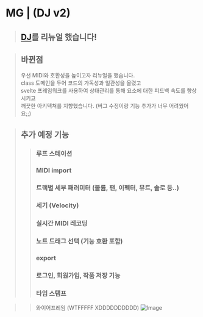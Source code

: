 ﻿# MG | (DJ v2)
> ## [DJ](https://github.com/zios0707/DJ)를 리뉴얼 했습니다!

> ## 바뀐점
> 우선 MIDI와 호환성을 높이고자 리뉴얼을 했습니다. \
> class 도메인을 두어 코드의 가독성과 일관성을 올렸고 \
> svelte 프레임워크를 사용하여 상태관리를 통해 요소에 대한 피드백 속도를 향상시키고 \
> 깨끗한 아키텍쳐를 지향했습니다. (버그 수정이랑 기능 추가가 너무 어려웠어요;;)

> ## 추가 예정 기능
> > ### 루프 스테이션
> > ### MIDI import
> > ### 트랙별 세부 패러미터 (볼륨, 팬, 이펙터, 뮤트, 솔로 등..)
> > ### 세기 (Velocity)
> > ### 실시간 MIDI 레코딩
> > ### 노트 드래그 선택 (기능 호환 포함)
> > ### export
> > ### 로그인, 회원가입, 작품 저장 기능
> > ### 타임 스탬프

> > 와이어프레임 (WTFFFFF XDDDDDDDDDD)
> ![Image](https://github.com/user-attachments/assets/870fbcb3-7168-4aea-a245-93f8d6d3638c)
